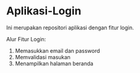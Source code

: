 # Aplikasi-Login
Ini merupakan repositori aplikasi dengan fitur login.

Alur Fitur Login: 
1. Memasukkan email dan password
2. Memvalidasi masukan
3. Menampilkan halaman beranda
